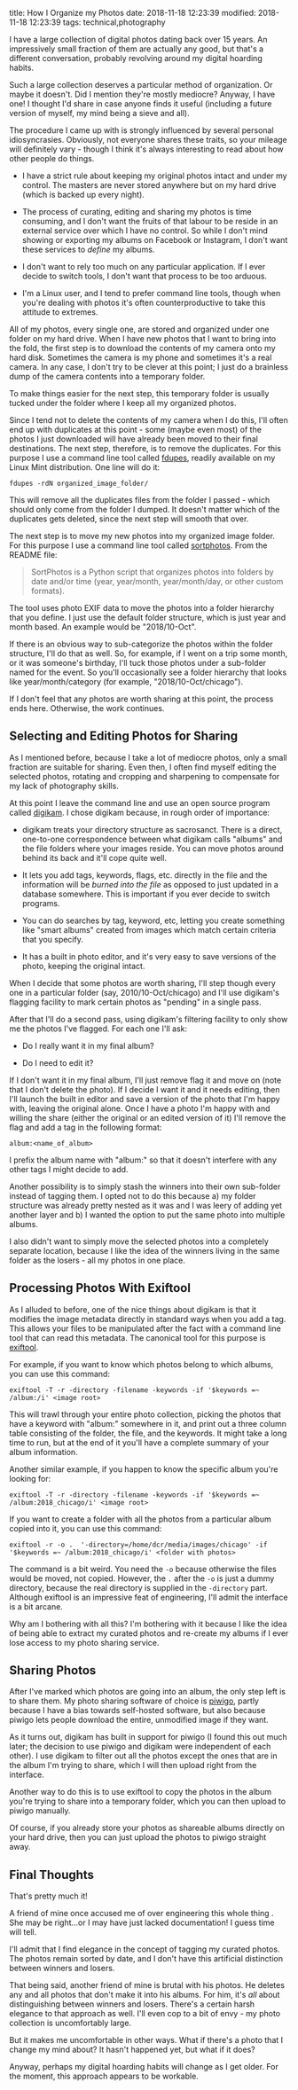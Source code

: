 title: How I Organize my Photos
date: 2018-11-18 12:23:39
modified: 2018-11-18 12:23:39
tags: technical,photography

I have a large collection of digital photos dating back over 15 years.  An
impressively small fraction of them are actually any good, but that's a
different conversation, probably revolving around my digital hoarding
habits.

Such a large collection deserves a particular method of organization.  Or
maybe it doesn't.  Did I mention they're mostly mediocre?  Anyway, I have
one! I thought I'd share in case anyone finds it useful (including a future
version of myself, my mind being a sieve and all).

The procedure I came up with is strongly influenced by several personal
idiosyncrasies.  Obviously, not everyone shares these traits, so your
mileage will definitely vary - though I think it's always interesting to
read about how other people do things.

 * I have a strict rule about keeping my original photos intact and under my
   control.  The masters are never stored anywhere but on my hard drive
   (which is backed up every night).
   
 * The process of curating, editing and sharing my photos is time consuming,
   and I don't want the fruits of that labour to be reside in an external
   service over which I have no control.  So while I don't mind showing or
   exporting my albums on Facebook or Instagram, I don't want these services
   to _define_ my albums.
   
 * I don't want to rely too much on any particular application.  If I ever
   decide to switch tools, I don't want that process to be too arduous.
   
 * I'm a Linux user, and I tend to prefer command line tools, though when
   you're dealing with photos it's often counterproductive to take this
   attitude to extremes.

All of my photos, every single one, are stored and organized under one
folder on my hard drive.  When I have new photos that I want to bring into
the fold, the first step is to download the contents of my camera onto my
hard disk.  Sometimes the camera is my phone and sometimes it's a real
camera.  In any case, I don't try to be clever at this point; I just do a
brainless dump of the camera contents into a temporary folder.

To make things easier for the next step, this temporary folder is usually
tucked under the folder where I keep all my organized photos.

Since I tend not to delete the contents of my camera when I do this, I'll
often end up with duplicates at this point - some (maybe even most) of the
photos I just downloaded will have already been moved to their final
destinations.  The next step, therefore, is to remove the duplicates.  For
this purpose I use a command line tool called [fdupes][1], readily available
on my Linux Mint distribution.  One line will do it:

`fdupes -rdN organized_image_folder/`

This will remove all the duplicates files from the folder I passed - which
should only come from the folder I dumped.  It doesn't matter which of the
duplicates gets deleted, since the next step will smooth that over.

The next step is to move my new photos into my organized image folder.  For
this purpose I use a command line tool called [sortphotos][2].  From the
README file:

> SortPhotos is a Python script that organizes photos into folders by date
> and/or time (year, year/month, year/month/day, or other custom formats).

The tool uses photo EXIF data to move the photos into a folder hierarchy
that you define.  I just use the default folder structure, which is just
year and month based.  An example would be "2018/10-Oct".

If there is an obvious way to sub-categorize the photos within the folder
structure, I'll do that as well.  So, for example, if I went on a trip some
month, or it was someone's birthday, I'll tuck those photos under a
sub-folder named for the event.  So you'll occasionally see a folder
hierarchy that looks like year/month/category (for example,
"2018/10-Oct/chicago").

If I don't feel that any photos are worth sharing at this point, the process
ends here.  Otherwise, the work continues.

## Selecting and Editing Photos for Sharing

As I mentioned before, because I take a lot of mediocre photos, only a small
fraction are suitable for sharing.  Even then, I often find myself editing
the selected photos, rotating and cropping and sharpening to compensate for
my lack of photography skills.

At this point I leave the command line and use an open source program called
[digikam][4].  I chose digikam because, in rough order of importance:

 * digikam treats your directory structure as sacrosanct. There is a direct,
   one-to-one correspondence between what digikam calls "albums" and the
   file folders where your images reside.  You can move photos around behind
   its back and it'll cope quite well.
   
 * It lets you add tags, keywords, flags, etc. directly in the file and the
   information will be _burned into the file_ as opposed to just updated in
   a database somewhere.  This is important if you ever decide to switch
   programs.
   
 * You can do searches by tag, keyword, etc, letting you create something
   like "smart albums" created from images which match certain criteria that
   you specify.
   
 * It has a built in photo editor, and it's very easy to save versions of
   the photo, keeping the original intact.

When I decide that some photos are worth sharing, I'll step though every one
in a particular folder (say, 2010/10-Oct/chicago) and I'll use digikam's
flagging facility to mark certain photos as "pending" in a single pass.

After that I'll do a second pass, using digikam's filtering facility to only
show me the photos I've flagged.  For each one I'll ask:

 * Do I really want it in my final album?
 
 * Do I need to edit it?
 
If I don't want it in my final album, I'll just remove flag it and move on
(note that I don't delete the photo).  If I decide I want it and it needs
editing, then I'll launch the built in editor and save a version of the
photo that I'm happy with, leaving the original alone.  Once I have a photo
I'm happy with and willing the share (either the original or an edited
version of it) I'll remove the flag and add a tag in the following format:

`album:<name_of_album>`

I prefix the album name with "album:" so that it doesn't interfere with any
other tags I might decide to add.

Another possibility is to simply stash the winners into their own sub-folder
instead of tagging them.  I opted not to do this because a) my folder
structure was already pretty nested as it was and I was leery of adding yet
another layer and b) I wanted the option to put the same photo into multiple
albums.

I also didn't want to simply move the selected photos into a completely
separate location, because I like the idea of the winners living in the same
folder as the losers - all my photos in one place.

## Processing Photos With Exiftool

As I alluded to before, one of the nice things about digikam is that it
modifies the image metadata directly in standard ways when you add a tag.
This allows your files to be manipulated after the fact with a command line
tool that can read this metadata.  The canonical tool for this purpose is
[exiftool][5].

For example, if you want to know which photos belong to which albums, you
can use this command:

`exiftool -T -r -directory -filename -keywords -if '$keywords =~ /album:/i' <image root>`

This will trawl through your entire photo collection, picking the photos
that have a keyword with "album:" somewhere in it, and print out a three
column table consisting of the folder, the file, and the keywords.  It might
take a long time to run, but at the end of it you'll have a complete summary
of your album information.

Another similar example, if you happen to know the specific album you're
looking for:

`exiftool -T -r -directory -filename -keywords -if '$keywords =~ /album:2018_chicago/i' <image root>`

If you want to create a folder with all the photos from a particular album
copied into it, you can use this command:

`exiftool -r -o .  '-directory=/home/dcr/media/images/chicago' -if
'$keywords =~ /album:2018_chicago/i' <folder with photos>`

The command is a bit weird.  You need the `-o` because otherwise the files
would be moved, not copied.  However, the `.` after the `-o` is just a dummy
directory, because the real directory is supplied in the `-directory` part.
Although exiftool is an impressive feat of engineering, I'll admit the
interface is a bit arcane.

Why am I bothering with all this?  I'm bothering with it because I like the
idea of being able to extract my curated photos and re-create my albums if I
ever lose access to my photo sharing service.

## Sharing Photos

After I've marked which photos are going into an album, the only step left
is to share them.  My photo sharing software of choice is [piwigo][3],
partly because I have a bias towards self-hosted software, but also because
piwigo lets people download the entire, unmodified image if they want.

As it turns out, digikam has built in support for piwigo (I found this out
much later; the decision to use piwigo and digikam were independent of each
other).  I use digikam to filter out all the photos except the ones that are
in the album I'm trying to share, which I will then upload right from the
interface.

Another way to do this is to use exiftool to copy the photos in the album
you're trying to share into a temporary folder, which you can then upload to
piwigo manually.

Of course, if you already store your photos as shareable albums directly on
your hard drive, then you can just upload the photos to piwigo straight
away.

## Final Thoughts

That's pretty much it!

A friend of mine once accused me of over engineering this whole thing .  She
may be right...or I may have just lacked documentation!  I guess time will
tell.

I'll admit that I find elegance in the concept of tagging my curated photos.
The photos remain sorted by date, and I don't have this artificial
distinction between winners and losers.

That being said, another friend of mine is brutal with his photos.  He
deletes any and all photos that don't make it into his albums.  For him,
it's _all_ about distinguishing between winners and losers.  There's a
certain harsh elegance to that approach as well.  I'll even cop to a bit of
envy - my photo collection is uncomfortably large.

But it makes me uncomfortable in other ways.  What if there's a photo that I
change my mind about?  It hasn't happened yet, but what if it does?

Anyway, perhaps my digital hoarding habits will change as I get older.  For
the moment, this approach appears to be workable.


[1]: https://linux.die.net/man/1/fdupes
[2]: https://github.com/andrewning/sortphotos
[3]: https://piwigo.org/
[4]: https://www.digikam.org/
[5]: https://www.sno.phy.queensu.ca/~phil/exiftool/
